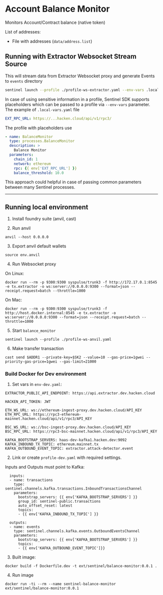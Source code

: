 # Account Balance Monitor

Monitors Account/Contract balance (native token)

List of addresses:

- File with addresses (`data/address.list`)

## Running with Extractor Websocket Stream Source

This will stream data from Extractor Websocket proxy and generate Events to `events` directory

```sh
sentinel launch --profile ./profile-ws-extractor.yaml --env-vars .local-vars.yaml
```

In case of using sensitive information in a profile, Sentinel SDK supports placeholders which can be passed to a profile via `--env-vars` parameter. The example of `.local-vars.yaml` file

```yaml
EXT_RPC_URL: https://...hacken.cloud/api/v1/rpc3/
```
The profile with placeholders use
```yaml
- name: BalanceMonitor
  type: processes.BalanceMonitor
  description: >
    Balance Monitor
  parameters:
    chain_id: 1
    network: ethereum
    rpc: {{ env['EXT_RPC_URL'] }}
    balance_threshold: 10.0
```

This approach could helpful in case of passing common parameters between many Sentinel processes.

----

## Running local environment

1. Install foundry suite (anvil, cast)

2. Run anvil
```
anvil --host 0.0.0.0
```

3. Export anvil default wallets

```
source env.anvil
```

4. Run Websocket proxy

On Linux:
```
docker run --rm -p 9300:9300 syspulse/trunk3 -f http://172.17.0.1:8545 -e tx.extractor -o ws:server://0.0.0.0:9300 --format=json --receipt.request=batch --throttle=1000
```

On Mac:
```
docker run --rm -p 9300:9300 syspulse/trunk3 -f http://host.docker.internal:8545 -e tx.extractor -o ws:server://0.0.0.0:9300 --format=json --receipt.request=batch --throttle=1000
```

5. Start `balance_monitor`

```
sentinel launch --profile ./profile-ws-anvil.yaml
```

6. Make transfer transaction

```
cast send $ADDR1 --private-key=$SK2 --value=10 --gas-price=1gwei --priority-gas-price=1gwei --gas-limit=21000
```

### Build Docker for Dev environment

1. Set vars in `env-dev.yaml`:
```
EXTRACTOR_PUBLIC_API_ENDPOINT: https://api.extractor.dev.hacken.cloud

HACKEN_API_TOKEN: JWT

ETH_WS_URL: ws://ethereum-ingest-proxy.dev.hacken.cloud/API_KEY
ETH_RPC_URL: https://rpc3-ethereum-mainnet.hacken.cloud/api/v1/rpc3/API_KEY

BSC_WS_URL: ws://bsc-ingest-proxy.dev.hacken.cloud/API_KEY
BSC_RPC_URL: https://rpc3-bsc-mainnet.hacken.cloud/api/v1/rpc3/API_KEY

KAFKA_BOOTSTRAP_SERVERS: haas-dev-kafka1.hacken.dev:9092
KAFKA_INBOUND_TX_TOPIC: ethereum.mainnet.tx
KAFKA_OUTBOUND_EVENT_TOPIC: extractor.attack-detector.event
```

2. Link or create `profile-dev.yaml` with required settings.

Inputs and Outputs must point to Kafka:

```
  inputs:
  - name: transactions
    type: sentinel.channels.kafka.transactions.InboundTransactionsChannel
    parameters:
      bootstrap_servers: {{ env['KAFKA_BOOTSTRAP_SERVERS'] }}
      group_id: sentinel-public.transactions
      auto_offset_reset: latest
      topics: 
      - {{ env['KAFKA_INBOUND_TX_TOPIC'] }}

  outputs:
  - name: events
    type: sentinel.channels.kafka.events.OutboundEventsChannel
    parameters:
      bootstrap_servers: {{ env['KAFKA_BOOTSTRAP_SERVERS'] }}
      topics: 
      - {{ env['KAFKA_OUTBOUND_EVENT_TOPIC']}}

```

3. Built image:

```
docker build -f Dockerfile.dev -t ext/sentinel/balance-monitor:0.0.1 .
```

4. Run image

```
docker run -ti --rm --name sentinel-balance-monitor ext/sentinel/balance-monitor:0.0.1
```